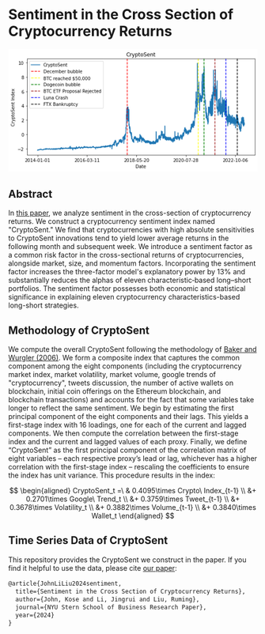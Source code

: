# Sentiment in the Cross Section of Cryptocurrency Returns

![CryptoSent](cryptoSent.png)

## Abstract
In [this paper](https://papers.ssrn.com/sol3/papers.cfm?abstract_id=5291650), we analyze sentiment in the cross-section of cryptocurrency returns. We construct a cryptocurrency sentiment index named "CryptoSent." We find that cryptocurrencies with high absolute sensitivities to CryptoSent innovations tend to yield lower average returns in the following month and subsequent week. We introduce a sentiment factor as a common risk factor in the cross-sectional returns of cryptocurrencies, alongside market, size, and momentum factors. Incorporating the sentiment factor increases the three-factor model's explanatory power by 13\% and substantially reduces the alphas of eleven characteristic‐based long–short portfolios. The sentiment factor possesses both economic and statistical significance in explaining eleven cryptocurrency characteristics-based long-short strategies.

## Methodology of CryptoSent

We compute the overall CryptoSent following the methodology of [Baker and Wurgler (2006)](https://doi.org/10.1111/j.1540-6261.2006.00885.x). We form a composite index that captures the common component among the eight components (including the cryptocurrency market index, market volatility, market volume, google trends of "cryptocurrency", tweets discussion, the number of active wallets on blockchain, initial coin offerings on the Ethereum blockchain, and blockchain transactions) and accounts for the fact that some variables take longer to reflect the same sentiment. We begin by estimating the first principal component of the eight components and their lags. This yields a first-stage index with 16 loadings, one for each of the current and lagged components. We then compute the correlation between the first-stage index and the current and lagged values of each proxy. Finally, we define “CryptoSent” as the first principal component of the correlation matrix of eight variables – each respective proxy’s lead or lag, whichever has a higher correlation with the first-stage index – rescaling the coefficients to ensure the index has unit variance. This procedure results in the index:

$$
\begin{aligned}
CryptoSent_t =\ & 0.4095\times Crypto\ Index_{t-1} \\
&+ 0.2701\times Google\ Trend_t \\
&+ 0.3759\times Tweet_{t-1} \\
&+ 0.3678\times Volatility_t \\
&+ 0.3882\times Volume_{t-1} \\
&+ 0.3840\times Wallet_t
\end{aligned}
$$



## Time Series Data of CryptoSent

This repository provides the CryptoSent we construct in the paper. If you find it helpful to use the data, please cite [our paper](https://papers.ssrn.com/sol3/papers.cfm?abstract_id=5291650):

```
@article{JohnLiLiu2024sentiment,
  title={Sentiment in the Cross Section of Cryptocurrency Returns},
  author={John, Kose and Li, Jingrui and Liu, Ruming},
  journal={NYU Stern School of Business Research Paper},
  year={2024}
}
```
